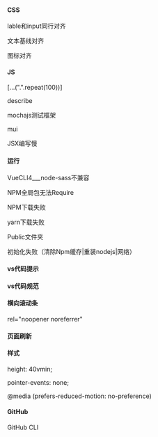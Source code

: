#### CSS

lable和input同行对齐

文本基线对齐

图标对齐

#### JS

[...(".".repeat(100))]

describe

mochajs测试框架

mui

JSX编写慢

#### 运行

VueCLI4___node-sass不兼容

NPM全局包无法Require

NPM下载失败

yarn下载失败

Public文件夹

初始化失败（清除Npm缓存|重装nodejs|网络）

#### vs代码提示

#### vs代码规范

#### 横向滚动条

rel="noopener noreferrer"

#### 页面刷新

#### 样式

height: 40vmin;

pointer-events: none;

@media (prefers-reduced-motion: no-preference)

#### GitHub

GitHub CLI
